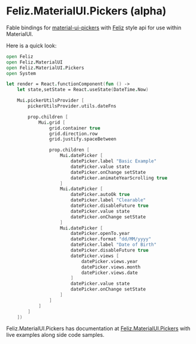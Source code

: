 # Feliz.MaterialUI.Pickers (alpha) 

Fable bindings for [material-ui-pickers](https://github.com/mui-org/material-ui-pickers) with [Feliz](https://github.com/Zaid-Ajaj/Feliz) style api for use within MaterialUI.

Here is a quick look:

```fs
open Feliz
open Feliz.MaterialUI
open Feliz.MaterialUI.Pickers
open System

let render = React.functionComponent(fun () ->
    let state,setState = React.useState(DateTime.Now)

    Mui.pickerUtilsProvider [
        pickerUtilsProvider.utils.dateFns

        prop.children [
            Mui.grid [
                grid.container true
                grid.direction.row
                grid.justify.spaceBetween

                prop.children [
                    Mui.datePicker [
                        datePicker.label "Basic Example"
                        datePicker.value state
                        datePicker.onChange setState
                        datePicker.animateYearScrolling true
                    ]
                    Mui.datePicker [
                        datePicker.autoOk true
                        datePicker.label "Clearable"
                        datePicker.disableFuture true
                        datePicker.value state
                        datePicker.onChange setState
                    ]
                    Mui.datePicker [
                        datePicker.openTo.year
                        datePicker.format "dd/MM/yyyy"
                        datePicker.label "Date of Birth"
                        datePicker.disableFuture true
                        datePicker.views [
                            datePicker.views.year
                            datePicker.views.month
                            datePicker.views.date
                        ]
                        datePicker.value state
                        datePicker.onChange setState
                    ]
                ]
            ]
        ]
    ])
```

Feliz.MaterialUI.Pickers has documentation at [Feliz.MaterialUI.Pickers](https://shmew.github.io/Feliz.MaterialUI.Pickers/) with live examples along side code samples.
